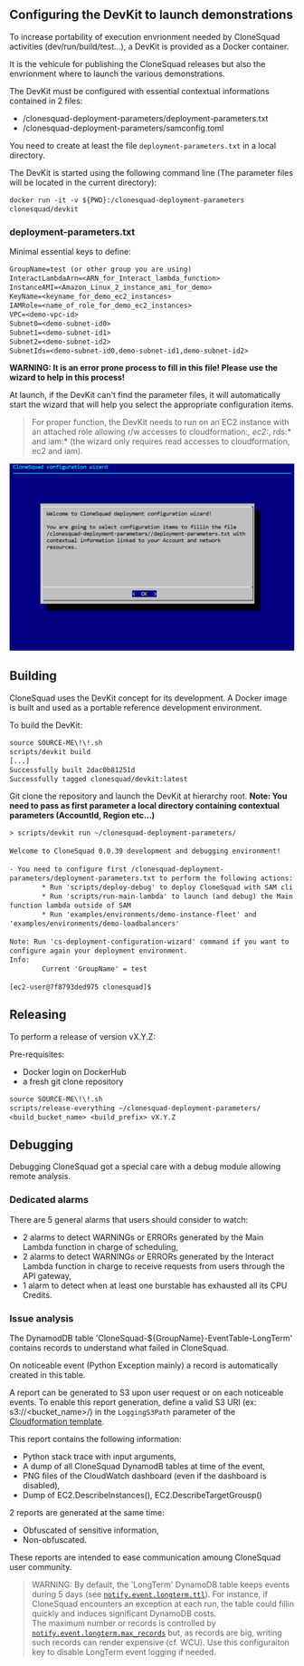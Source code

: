 
## Configuring the DevKit to launch demonstrations

To increase portability of execution envrionment needed by CloneSquad activities (dev/run/build/test...), a DevKit is provided as
a Docker container.

It is the vehicule for publishing the CloneSquad releases but also the envrionment where to launch the various demonstrations.

The DevKit must be configured with essential contextual informations contained in 2 files:
* /clonesquad-deployment-parameters/deployment-parameters.txt
* /clonesquad-deployment-parameters/samconfig.toml

You need to create at least the file `deployment-parameters.txt` in a local directory.

The DevKit is started using the following command line (The parameter files will be located in the current directory):
```shell
docker run -it -v ${PWD}:/clonesquad-deployment-parameters clonesquad/devkit
```

### deployment-parameters.txt

Minimal essential keys to define:

	GroupName=test (or other group you are using)
	InteractLambdaArn=<ARN_for_Interact_lambda_function>
	InstanceAMI=<Amazon_Linux_2_instance_ami_for_demo>
	KeyName=<keyname_for_demo_ec2_instances>
	IAMRole=<name_of_role_for_demo_ec2_instances>
	VPC=<demo-vpc-id>
	Subnet0=<demo-subnet-id0>
	Subnet1=<demo-subnet-id1>
	Subnet2=<demo-subnet-id2>
	SubnetIds=<demo-subnet-id0,demo-subnet-id1,demo-subnet-id2>

**WARNING: It is an error prone process to fill in this file! Please use the wizard to help in this process!**

At launch, if the DevKit can't find the parameter files, it will automatically start the wizard that will help you select the
appropriate configuration items.

> For proper function, the DevKit needs to run on an EC2 instance with an attached role allowing r/w accesses to cloudformation:*, ec2:*, rds:* and iam:* (the wizard only requires read accesses to cloudformation, ec2 and iam).

![ConfigurationWizard](ConfigurationWizard.png)

## Building

CloneSquad uses the DevKit concept for its development. A Docker image is built and used as a portable reference development environment.

To build the DevKit:
```shell
source SOURCE-ME\!\!.sh
scripts/devkit build
[...]
Successfully built 2dac0b81251d
Successfully tagged clonesquad/devkit:latest
```

Git clone the repository and launch the DevKit at hierarchy root. 
**Note: You need to pass as first parameter a local directory containing contextual parameters (AccountId, Region etc...)**
```shell
> scripts/devkit run ~/clonesquad-deployment-parameters/

Welcome to CloneSquad 0.0.39 development and debugging environment!

- You need to configure first /clonesquad-deployment-parameters/deployment-parameters.txt to perform the following actions:
        * Run 'scripts/deploy-debug' to deploy CloneSquad with SAM cli
        * Run 'scripts/run-main-lambda' to launch (and debug) the Main function lambda outside of SAM
        * Run 'examples/environments/demo-instance-fleet' and 'examples/environments/demo-loadbalancers'

Note: Run 'cs-deployment-configuration-wizard' command if you want to configure again your deployment environment.
Info:
        Current 'GroupName' = test

[ec2-user@7f8793ded975 clonesquad]$
```

## Releasing

To perform a release of version vX.Y.Z:

Pre-requisites:
* Docker login on DockerHub
* a fresh git clone repository

```shell
source SOURCE-ME\!\!.sh
scripts/release-everything ~/clonesquad-deployment-parameters/ <build_bucket_name> <build_prefix> vX.Y.Z
```


## Debugging 

Debugging CloneSquad got a special care with a debug module allowing remote analysis.

### Dedicated alarms

There are 5 general alarms that users should consider to watch:
* 2 alarms to detect WARNINGs or ERRORs generated by the Main Lambda function in charge of scheduling,
* 2 alarms to detect WARNINGs or ERRORs generated by the Interact Lambda function in charge to receive requests from users through the API gateway,
* 1 alarm to detect when at least one burstable has exhausted all its CPU Credits.

### Issue analysis

The DynamodDB table 'CloneSquad-${GroupName}-EventTable-LongTerm' contains records to understand what failed in CloneSquad.

On noticeable event (Python Exception mainly) a record is automatically created in this table.

A report can be generated to S3 upon user request or on each noticeable events. To enable this report generation, define a valid 
S3 URI (ex: s3://<bucket_name>/<prefix>) in the `LoggingS3Path` parameter of the [Cloudformation template](../template.yaml).   

This report contains the following information:
* Python stack trace with input arguments,
* A dump of all CloneSquad DynamodB tables at time of the event,
* PNG files of the CloudWatch dashboard (even if the dashboard is disabled),
* Dump of EC2.DescribeInstances(), EC2.DescribeTargetGrousp()

2 reports are generated at the same time: 
* Obfuscated of sensitive information,
* Non-obfuscated.

These reports are intended to ease communication amoung CloneSquad user community.

> WARNING: By default, the 'LongTerm' DynamoDB table keeps events during 5 days (see [`notify.event.longterm.ttl`](CONFIGURATION_REFERENCE.md#notifyeventlongtermttl)). For instance, if CloneSquad encounters an exception at each run, the table could fillin quickly and induces significant DynamoDB costs.   
The maximum number or records is controlled by [`notify.event.longterm.max_records`](CONFIGURATION_REFERENCE.md#notifyeventlongtermmax_records) but, as records are big, writing such records can render expensive (cf. WCU). Use this configuraiton key to disable LongTerm event logging if needed.
